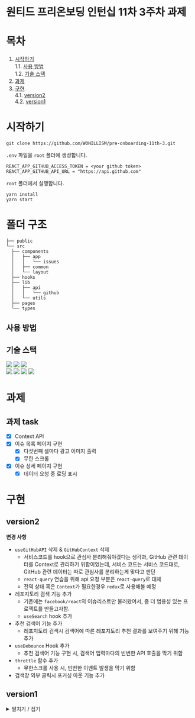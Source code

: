 # 원티드 프리온보딩 인턴십 11차 3주차 과제

# 목차

1. [시작하기](#시작하기)  
   1.1. [사용 방법](#사용-방법)  
   1.2. [기술 스택](#기술-스택)
2. [과제](#과제)
3. [구현](#구현)  
   4.1. [version2](#version2)  
   4.2. [version1](#version1)

# 시작하기

```
git clone https://github.com/WONILLISM/pre-onboarding-11th-3.git
```

`.env` 파일을 `root` 폴더에 생성합니다.

```.env
REACT_APP_GITHUB_ACCESS_TOKEN = <your github token>
REACT_APP_GITHUB_API_URL = "https://api.github.com"
```

`root` 폴더에서 실행합니다.

```
yarn install
yarn start
```

# 폴더 구조

```
├── public
└── src
  ├── components
  │   ├── app
  │   │   └── issues
  │   ├── common
  │   └── layout
  ├── hooks
  ├── lib
  │   ├── api
  │   │   └── github
  │   └── utils
  ├── pages
  └── types

```

## 사용 방법

## 기술 스택

<div>
<img src="https://img.shields.io/badge/VisualStudioCode-007ACC?style=flat&logo=visualstudiocode&logoColor=white" /> <img src="https://img.shields.io/badge/Git-F05032?style=flat&logo=Git&logoColor=white" /> <img src="https://img.shields.io/badge/GitHub-181717?style=flat&logo=GitHub&logoColor=white" />
</div>
<div>
<img src="https://img.shields.io/badge/Node.js-v18.16.1-339933?style=flat&logo=Node.js&logoColor=white" /> <img src="https://img.shields.io/badge/Javascript-F7DF1E?style=flat&logo=Javascript&logoColor=white" /> <img src="https://img.shields.io/badge/TypeScript-3178C6?style=flat&logo=TypeScript&logoColor=white" /> <img src="https://img.shields.io/badge/React-61DAFB?style=flat&logo=React&logoColor=white" /> 
</div>

# 과제

## 과제 task

- [x] Context API
- [x] 이슈 목록 페이지 구현
  - [x] 다섯번째 셀마다 광고 이미지 출력
  - [x] 무한 스크롤
- [x] 이슈 상세 페이지 구현
  - [x] 데이터 요청 중 로딩 표시

# 구현

## version2

**변경 사항**

- `useGitHubAPI` 삭제 & `GitHubContext` 삭제
  - 서비스코드를 hook으로 관심사 분리해줘야겠다는 생각과, GitHub 관련 데이터를 Context로 관리하기 위함이었는데, 서비스 코드는 서비스 코드대로, GitHub 관련 데이터는 따로 관심사를 분리하는게 맞다고 판단
  - `react-query` 연습을 위해 api 요청 부분은 `react-query`로 대체
  - 전역 상태 혹은 `Context`가 필요한경우 `redux`로 사용해볼 예정
- 레포지토리 검색 기능 추가
  - 기존에는 `facebook/react`의 이슈리스트만 불러왔어서, 좀 더 범용성 있는 프로젝트를 만들고자함.
  - `useSearch` hook 추가
- 추천 검색어 기능 추가
  - 레포지토리 검색시 검색어에 따른 레포지토리 추천 결과를 보여주기 위해 기능 추가
- `useDebounce` Hook 추가
  - 추천 검색어 기능 구현 시, 검색어 입력마다의 빈번한 API 호출을 막기 위함
- `throttle` 함수 추가
  - 무한스크롤 사용 시, 빈번한 이벤트 발생을 막기 위함
- 검색창 외부 클릭시 포커싱 아웃 기능 추가

## version1

<details>
    <summary>
    펼치기 / 접기
    </summary>

### Context API

- Context API와 useReducer를 사용하여 상태 관리
- repository, issues, page, loading, error 상태 관리

```jsx
// GitHubContext.jsx

export const defaultGitHubState = {
  repository: null,
  page: 1,
  issues: [],
  loading: false,
  error: null,
};

export const gitHubReducer = (state, action) => {
  switch (action.type) {
    case 'LOADING':
      return {
        ...state,
        loading: true,
      };
    case 'FETCH_REPO_SUCCESS':
      return {
        ...state,
        repository: action.payload,
        loading: false,
      };
    case 'FETCH_ISSUES_SUCCESS':
      return {
        ...state,
        issues: [...state.issues, ...action.payload],
        loading: false,
        page: state.page + 1,
      };
    case 'FETCH_ERROR':
      return {
        ...state,
        error: action.payload,
        loading: false,
      };
    default:
      throw new Error(`Unhandled action type.`);
  }
};

export const GitHubStateContext = createContext(defaultGitHubState);

export const GitHubDispatchContext = createContext(undefined);

export const GitHubProvider = ({ children }) => {
  const [state, dispatch] = useReducer(gitHubReducer, defaultGitHubState);

  return (
    <GitHubStateContext.Provider value={state}>
      <GitHubDispatchContext.Provider value={dispatch}>
        {children}
      </GitHubDispatchContext.Provider>
    </GitHubStateContext.Provider>
  );
};
```

### useGitHubAPI

- API를 요청하는 service 코드를 useGitHubAPI로 묶어서 관리

```jsx
// useGitHubAPI

const fetchRepository = async () => {
  dispatch({
    type: 'LOADING',
  });
  try {
    const repositoryResponse = await githubAPI.get(`/repos/${owner}/${repo}`);

    dispatch({
      type: 'FETCH_REPO_SUCCESS',
      payload: repositoryResponse.data,
    });
  } catch (error) {
    dispatch({ type: 'FETCH_ERROR', payload: error });
  }
};

const fetchIssues = async () => {
  dispatch({
    type: 'LOADING',
  });
  try {
    const issuesResponse = await githubAPI.get(
      `/repos/${owner}/${repo}/issues?sort=comments&page=${state.page}&per_page=10`,
    );

    dispatch({
      type: 'FETCH_ISSUES_SUCCESS',
      payload: issuesResponse.data,
    });
  } catch (error) {
    dispatch({ type: 'FETCH_ERROR', payload: error });
  }
};

return { fetchRepository, fetchIssues };
```

### 무한 스크롤

- useRef를 사용하여 target ref를 생성하여 페이지의 끝 부분을 가리키는 DOM 요소에 연결시킴
- root, rootMargin, threshold 옵션을 사용하여 observer의 동작을 조절
  - IntersectionObserver 콜백 함수는 관찰 요소들에 대한 정보를 IntersectionObserverEntry 객체의 배열인 entries 를 인자로 받음
  - 이 객체중에 isIntersecting 속성은 관찰 대상 요소가 보이는지 여부를 판단
  - useInfiniteScroll hook 안에서 상태로 관리하여, target ref를 관찰할 때 setTarget을 실행

```js
import { useEffect, useState } from 'react';
import throttle from '../utils/throttle';

interface Props {
  fetchNextPage: () => void;
  threshold?: number;
}
function useInfiniteScroll({ fetchNextPage, threshold }: Props) {
  const [target, setTarget] = useState<HTMLDivElement | null | undefined>(null);

  const observerCallback: IntersectionObserverCallback = throttle((entries) => {
    if (entries[0].isIntersecting) {
      fetchNextPage();
    }
  });

  useEffect(() => {
    if (!target) return;

    const observer = new IntersectionObserver(observerCallback, {
      // root: null,
      rootMargin: '100px',
      threshold,
    });

    observer.observe(target);
    return () => observer.unobserve(target);
  }, [observerCallback, threshold, target]);

  return { setTarget };
}

export default useInfiniteScroll;
```

</details>
